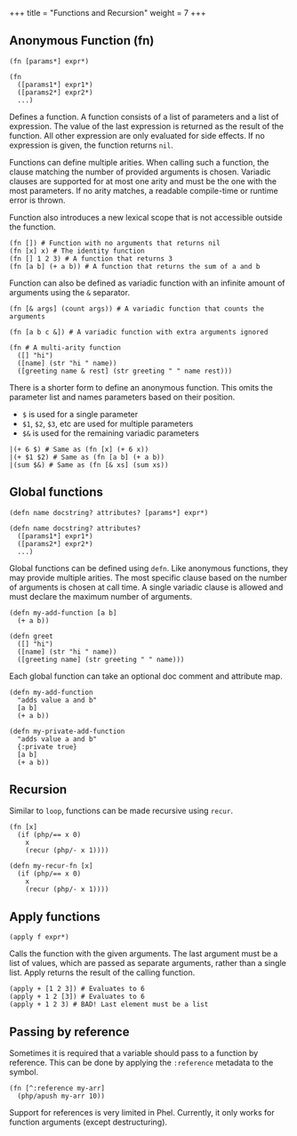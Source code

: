 +++
title = "Functions and Recursion"
weight = 7
+++

## Anonymous Function (fn)

```phel
(fn [params*] expr*)

(fn
  ([params1*] expr1*)
  ([params2*] expr2*)
  ...)
```

Defines a function. A function consists of a list of parameters and a list of expression. The value of the last expression is returned as the result of the function. All other expression are only evaluated for side effects. If no expression is given, the function returns `nil`.

Functions can define multiple arities. When calling such a function, the clause matching the number of provided arguments is chosen. Variadic clauses are supported for at most one arity and must be the one with the most parameters. If no arity matches, a readable compile-time or runtime error is thrown.

Function also introduces a new lexical scope that is not accessible outside the function.

```phel
(fn []) # Function with no arguments that returns nil
(fn [x] x) # The identity function
(fn [] 1 2 3) # A function that returns 3
(fn [a b] (+ a b)) # A function that returns the sum of a and b
```

Function can also be defined as variadic function with an infinite amount of arguments using the `&` separator.

```phel
(fn [& args] (count args)) # A variadic function that counts the arguments

(fn [a b c &]) # A variadic function with extra arguments ignored

(fn # A multi-arity function
  ([] "hi") 
  ([name] (str "hi " name))
  ([greeting name & rest] (str greeting " " name rest)))
```

There is a shorter form to define an anonymous function. This omits the parameter list and names parameters based on their position.

* `$` is used for a single parameter
* `$1`, `$2`, `$3`, etc are used for multiple parameters
* `$&` is used for the remaining variadic parameters

```phel
|(+ 6 $) # Same as (fn [x] (+ 6 x))
|(+ $1 $2) # Same as (fn [a b] (+ a b))
|(sum $&) # Same as (fn [& xs] (sum xs))
```


## Global functions

```phel
(defn name docstring? attributes? [params*] expr*)

(defn name docstring? attributes?
  ([params1*] expr1*)
  ([params2*] expr2*)
  ...)
```

Global functions can be defined using `defn`. Like anonymous functions, they may provide multiple arities. The most specific clause based on the number of arguments is chosen at call time. A single variadic clause is allowed and must declare the maximum number of arguments.

```phel
(defn my-add-function [a b]
  (+ a b))

(defn greet
  ([] "hi")
  ([name] (str "hi " name))
  ([greeting name] (str greeting " " name)))
```

Each global function can take an optional doc comment and attribute map.

```phel
(defn my-add-function
  "adds value a and b"
  [a b]
  (+ a b))

(defn my-private-add-function
  "adds value a and b"
  {:private true}
  [a b]
  (+ a b))
```

## Recursion

Similar to `loop`, functions can be made recursive using `recur`.

```phel
(fn [x]
  (if (php/== x 0)
    x
    (recur (php/- x 1))))

(defn my-recur-fn [x]
  (if (php/== x 0)
    x
    (recur (php/- x 1))))
```

## Apply functions

```phel
(apply f expr*)
```
Calls the function with the given arguments. The last argument must be a list of values, which are passed as separate arguments, rather than a single list. Apply returns the result of the calling function.

```phel
(apply + [1 2 3]) # Evaluates to 6
(apply + 1 2 [3]) # Evaluates to 6
(apply + 1 2 3) # BAD! Last element must be a list
```

## Passing by reference

Sometimes it is required that a variable should pass to a function by reference. This can be done by applying the `:reference` metadata to the symbol.

```phel
(fn [^:reference my-arr]
  (php/apush my-arr 10))
```

Support for references is very limited in Phel. Currently, it only works for function arguments (except destructuring).
